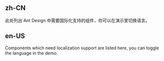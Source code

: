 ## zh-CN

此处列出 Ant Design 中需要国际化支持的组件，你可以在演示里切换语言。

## en-US

Components which need localization support are listed here, you can toggle the language in the demo.
